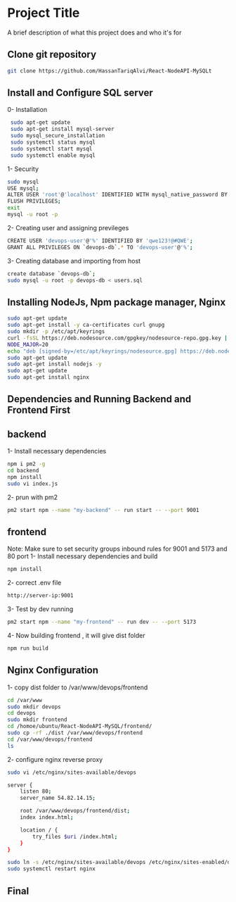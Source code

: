 
# Project Title

A brief description of what this project does and who it's for


## Clone git repository



```bash
git clone https://github.com/HassanTariqAlvi/React-NodeAPI-MySQLt
```
## Install and Configure SQL server
0- Installation
```bash
 sudo apt-get update
 sudo apt-get install mysql-server
 sudo mysql_secure_installation
 sudo systemctl status mysql
 sudo systemctl start mysql
 sudo systemctl enable mysql
```
1- Security
```bash
sudo mysql
USE mysql;
ALTER USER 'root'@'localhost' IDENTIFIED WITH mysql_native_password BY 'your_new_password';
FLUSH PRIVILEGES;
exit
mysql -u root -p
```
2- Creating user and assigning previleges
```bash
CREATE USER 'devops-user'@'%' IDENTIFIED BY 'qwe123!@#QWE';
GRANT ALL PRIVILEGES ON `devops-db`.* TO 'devops-user'@'%';
```
3- Creating database and importing from host
```bash
create database `devops-db`;
sudo mysql -u root -p devops-db < users.sql
```
## Installing NodeJs, Npm package manager, Nginx
```bash
sudo apt-get update
sudo apt-get install -y ca-certificates curl gnupg
sudo mkdir -p /etc/apt/keyrings
curl -fsSL https://deb.nodesource.com/gpgkey/nodesource-repo.gpg.key | sudo gpg --dearmor -o /etc/apt/keyrings/nodesource.gpg
NODE_MAJOR=20
echo "deb [signed-by=/etc/apt/keyrings/nodesource.gpg] https://deb.nodesource.com/node_$NODE_MAJOR.x nodistro main" | sudo tee /etc/apt/sources.list.d/nodesource.list
sudo apt-get update
sudo apt-get install nodejs -y
sudo apt-get update
sudo apt-get install nginx
```
## Dependencies and Running Backend and Frontend First
## backend

1- Install necessary dependencies
```bash
npm i pm2 -g
cd backend
npm install
sudo vi index.js
```
2- prun with pm2
```bash
pm2 start npm --name "my-backend" -- run start -- --port 9001
```
## frontend

Note: Make sure to set security groups inbound rules for 9001 and 5173 and 80 port 1- Install necessary dependencies and build
```bash
npm install
```
2- correct .env file
```bash
http://server-ip:9001
```
3- Test by dev running
```bash
pm2 start npm --name "my-frontend" -- run dev -- --port 5173
```
4- Now building frontend , it will give dist folder
```bash
npm run build
```
## Nginx Configuration
1- copy dist folder to /var/www/devops/frontend

```bash
cd /var/www
sudo mkdir devops
cd devops
sudo mkdir frontend
cd /homoe/ubuntu/React-NodeAPI-MySQL/frontend/
sudo cp -rf ./dist /var/www/devops/frontend
cd /var/www/devops/frontend
ls
```
2- configure nginx reverse proxy
```bash
sudo vi /etc/nginx/sites-available/devops
```
```bash
server {
    listen 80;
    server_name 54.82.14.15;  

    root /var/www/devops/frontend/dist;
    index index.html;

    location / {
        try_files $uri /index.html;
    }
}
```
```bash
sudo ln -s /etc/nginx/sites-available/devops /etc/nginx/sites-enabled/devops
sudo systemctl restart nginx
```
## Final
